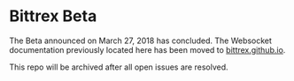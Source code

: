 # Bittrex Beta
The Beta announced on March 27, 2018 has concluded. The Websocket documentation previously located here has been moved to [bittrex.github.io](https://bittrex.github.io).

This repo will be archived after all open issues are resolved.
